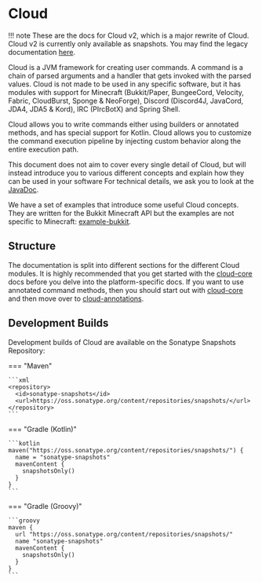 # Cloud

<!-- prettier-ignore -->
!!! note
    These are the docs for Cloud v2, which is a major rewrite of Cloud. Cloud v2 is currently only available
    as snapshots. You may find the legacy documentation [here](https://github.com/Incendo/cloud/tree/1.9.0-dev/docs).

Cloud is a JVM framework for creating user commands.
A command is a chain of parsed arguments and a handler that gets invoked with the parsed values.
Cloud is not made to be used in any specific software, but it has modules with support for Minecraft
(Bukkit/Paper, BungeeCord, Velocity, Fabric, CloudBurst, Sponge & NeoForge),
Discord (Discord4J, JavaCord, JDA4, JDA5 & Kord), IRC (PIrcBotX) and Spring Shell.

Cloud allows you to write commands either using builders or annotated methods, and has special support for Kotlin.
Cloud allows you to customize the command execution pipeline by injecting custom behavior along the entire
execution path.

This document does not aim to cover every single detail of Cloud, but will instead introduce you to various different
concepts and explain how they can be used in your software
For technical details, we ask you to look at the [JavaDoc](https://javadocs.dev/cloud.commandframework).

We have a set of examples that introduce some useful Cloud concepts.
They are written for the Bukkit Minecraft API but the examples are not specific to Minecraft:
[example-bukkit](https://github.com/Incendo/cloud-minecraft/tree/master/examples/example-bukkit).

## Structure

The documentation is split into different sections for the different Cloud modules.
It is highly recommended that you get started with the [cloud-core](./core/index.md) docs before you delve into the
platform-specific docs.
If you want to use annotated command methods, then you should start out with [cloud-core](./core/index.md) and then
move over to [cloud-annotations](./annotations/index.md).

## Development Builds

Development builds of Cloud are available on the Sonatype Snapshots Repository:

<!-- prettier-ignore -->
=== "Maven"

    ```xml
    <repository>
      <id>sonatype-snapshots</id>
      <url>https://oss.sonatype.org/content/repositories/snapshots/</url>
    </repository>
    ```

=== "Gradle (Kotlin)"

    ```kotlin
    maven("https://oss.sonatype.org/content/repositories/snapshots/") {
      name = "sonatype-snapshots"
      mavenContent {
        snapshotsOnly()
      }
    }
    ```

=== "Gradle (Groovy)"

    ```groovy
    maven {
      url "https://oss.sonatype.org/content/repositories/snapshots/"
      name "sonatype-snapshots"
      mavenContent {
        snapshotsOnly()
      }
    }
    ```
